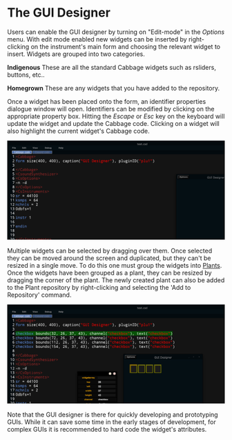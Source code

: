 # The GUI Designer
Users can enable the GUI designer by turning on "Edit-mode" in the *Options* menu. With edit mode enabled new widgets can be inserted by right-clicking on the instrument's main form and choosing the relevant widget to insert. Widgets are grouped into two categories.

**Indigenous** These are all the standard Cabbage widgets such as rsliders, buttons, etc..

**Homegrown** These are any widgets that you have added to the repository. 

Once a widget has been placed onto the form, an identifier properties dialogue window will open. Identifiers can be modified by clicking on the appropriate property box. Hitting the *Escape* or *Esc* key on the keyboard will update the widget and update the Cabbage code. Clicking on a widget will also highlight the current widget's Cabbage code.    

![](images/editMode.gif)

Multiple widgets can be selected by dragging over them. Once selected they can be moved around the screen and duplicated, but they can't be resized in a single move. To do this one must group the widgets into [Plants](./plants.md). Once the widgets have been grouped as a plant, they can be resized by dragging the corner of the plant. The newly created plant can also be added to the Plant repository by right-clicking and selecting the 'Add to Repository' command. 

![](images/editMode2.gif)

Note that the GUI designer is there for quickly developing and prototyping GUIs. While it can save some time in the early stages of development, for complex GUIs it is recommended to hard code the widget's attributes.  
